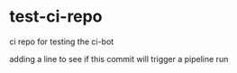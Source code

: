 # test-ci-repo
ci repo for testing the ci-bot

adding a line to see if this commit will trigger a pipeline run
